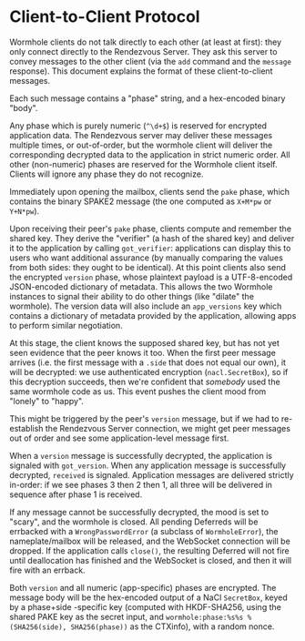# Client-to-Client Protocol

Wormhole clients do not talk directly to each other (at least at first): they
only connect directly to the Rendezvous Server. They ask this server to
convey messages to the other client (via the `add` command and the `message`
response). This document explains the format of these client-to-client
messages.

Each such message contains a "phase" string, and a hex-encoded binary "body".

Any phase which is purely numeric (`^\d+$`) is reserved for encrypted
application data. The Rendezvous server may deliver these messages multiple
times, or out-of-order, but the wormhole client will deliver the
corresponding decrypted data to the application in strict numeric order. All
other (non-numeric) phases are reserved for the Wormhole client itself.
Clients will ignore any phase they do not recognize.

Immediately upon opening the mailbox, clients send the `pake` phase, which
contains the binary SPAKE2 message (the one computed as `X+M*pw` or
`Y+N*pw`).

Upon receiving their peer's `pake` phase, clients compute and remember the
shared key. They derive the "verifier" (a hash of the shared key) and deliver
it to the application by calling `got_verifier`: applications can display
this to users who want additional assurance (by manually comparing the values
from both sides: they ought to be identical). At this point clients also send
the encrypted `version` phase, whose plaintext payload is a UTF-8-encoded
JSON-encoded dictionary of metadata. This allows the two Wormhole instances
to signal their ability to do other things (like "dilate" the wormhole). The
version data will also include an `app_versions` key which contains a
dictionary of metadata provided by the application, allowing apps to perform
similar negotiation.

At this stage, the client knows the supposed shared key, but has not yet seen
evidence that the peer knows it too. When the first peer message arrives
(i.e. the first message with a `.side` that does not equal our own), it will
be decrypted: we use authenticated encryption (`nacl.SecretBox`), so if this
decryption succeeds, then we're confident that *somebody* used the same
wormhole code as us. This event pushes the client mood from "lonely" to
"happy".

This might be triggered by the peer's `version` message, but if we had to
re-establish the Rendezvous Server connection, we might get peer messages out
of order and see some application-level message first.

When a `version` message is successfully decrypted, the application is
signaled with `got_version`. When any application message is successfully
decrypted, `received` is signaled. Application messages are delivered
strictly in-order: if we see phases 3 then 2 then 1, all three will be
delivered in sequence after phase 1 is received.

If any message cannot be successfully decrypted, the mood is set to "scary",
and the wormhole is closed. All pending Deferreds will be errbacked with a
`WrongPasswordError` (a subclass of `WormholeError`), the nameplate/mailbox
will be released, and the WebSocket connection will be dropped. If the
application calls `close()`, the resulting Deferred will not fire until
deallocation has finished and the WebSocket is closed, and then it will fire
with an errback.

Both `version` and all numeric (app-specific) phases are encrypted. The
message body will be the hex-encoded output of a NaCl `SecretBox`, keyed by a
phase+side -specific key (computed with HKDF-SHA256, using the shared PAKE
key as the secret input, and `wormhole:phase:%s%s % (SHA256(side),
SHA256(phase))` as the CTXinfo), with a random nonce.
